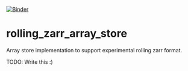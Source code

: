[![Binder](https://mybinder.org/badge_logo.svg)](https://mybinder.org/v2/gh/informatics-lab/rolling_zarr_array_store/master?urlpath=lab/tree/binder)

# rolling_zarr_array_store

Array store implementation to support experimental rolling zarr format.

TODO: Write this :)
